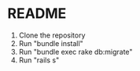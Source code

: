 # README

1. Clone the repository
2. Run "bundle install"
3. Run "bundle exec rake db:migrate"
4. Run "rails s"
